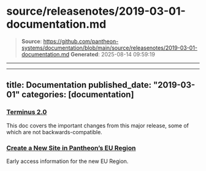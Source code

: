 # source/releasenotes/2019-03-01-documentation.md

> **Source**: https://github.com/pantheon-systems/documentation/blob/main/source/releasenotes/2019-03-01-documentation.md
> **Generated**: 2025-08-14 09:59:19

---

---
title: Documentation
published_date: "2019-03-01"
categories: [documentation]
---
### [Terminus 2.0](/terminus/terminus-3-0)
This doc covers the important changes from this major release, some of which are not backwards-compatible.

### [Create a New Site in Pantheon’s EU Region](/regions)
Early access information for the new EU Region.
